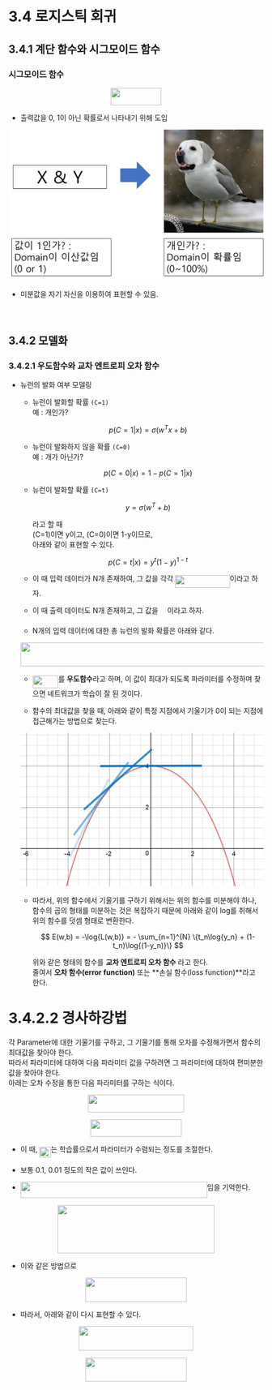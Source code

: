 # 3.4 로지스틱 회귀
## 3.4.1 계단 함수와 시그모이드 함수

### 시그모이드 함수
<p align="center"><img src="/3_4_logistic_regression/tex/f0f64fa9393c8286f37f76c00f2befca.svg?invert_in_darkmode&sanitize=true" align=middle width=100.29432105pt height=34.3600389pt/></p>

- 출력값을 0, 1이 아닌 확률로서 나타내기 위해 도입

![3.4.1](image/1.png)

- 미분값을 자기 자신을 이용하여 표현할 수 있음.
  
  <p align="center"><img src="/3_4_logistic_regression/tex/e4b0596e32cf11b32ca658ce0e45a8ee.svg?invert_in_darkmode&sanitize=true" align=middle width=164.1152502pt height=17.2895712pt/></p>

## 3.4.2 모델화

### 3.4.2.1 우도함수와 교차 엔트로피 오차 함수

- 뉴런의 발화 여부 모델링
  - 뉴런이 발화할 확률 `(C=1)`  
  예 : 개인가?

    $$ p(C=1|x) = \sigma(w^{T}x+b) $$

  - 뉴런이 발화하지 않을 확률 `(C=0)`  
  예 : 개가 아닌가?

     $$ p(C=0|x) = 1 - p(C=1|x) $$

  - 뉴런이 발화할 확률 `(C=t)`
  
      $$ y = \sigma (w^{T}+b) $$

      라고 할 때  
      (C=1)이면 y이고, (C=0)이면 1-y이므로,  
      아래와 같이 표현할 수 있다.

      $$p(C=t|x) = y^{t}(1-y)^{1-t} $$

  - 이 때 입력 데이터가 N개 존재하여, 그 값을 각각 <img src="/3_4_logistic_regression/tex/001fd25c5a52c6b4d381f8c071581bd5.svg?invert_in_darkmode&sanitize=true" align=middle width=108.04967414999999pt height=24.65753399999998pt/>이라고 하자.
  - 이 때 출력 데이터도 N개 존재하고, 그 값을 <img src="/3_4_logistic_regression/tex/ec9b770ea2cbdbac68a649eb61dc4a33.svg?invert_in_darkmode&sanitize=true" align=middle width=14.06212004999999pt height=20.221802699999984pt/>이라고 하자.
  - N개의 입력 데이터에 대한 총 뉴런의 발화 확률은 아래와 같다.
   
  <p align="center"><img src="/3_4_logistic_regression/tex/fb87de8819758e1449cba05b722d31ee.svg?invert_in_darkmode&sanitize=true" align=middle width=511.09985520000004pt height=47.60747145pt/></p>

  - <img src="/3_4_logistic_regression/tex/e1693a187c655c73bb3552cfc9eb647b.svg?invert_in_darkmode&sanitize=true" align=middle width=50.54420084999999pt height=24.65753399999998pt/>를 **우도함수**라고 하며, 이 값이 최대가 되도록 파라미터를 수정하며 찾으면 네트워크가 학습이 잘 된 것이다.
 
  - 함수의 최대값을 찾을 때, 아래와 같이 특정 지점에서 기울기가 0이 되는 지점에 접근해가는 방법으로 찾는다.
   
  ![2](image/2.png)

  - 따라서, 위의 함수에서 기울기를 구하기 위해서는 위의 함수를 미분해야 하나, 함수의 곱의 형태를 미분하는 것은 복잡하기 때문에 아래와 같이 log를 취해서 위의 함수를 덧셈 형태로 변환한다.

    $$ E(w,b) = -\log{L(w,b)} = - \sum_{n=1}^{N} \{t_n\log{y_n} + (1-t_n)\log{(1-y_n)}\} $$

    위와 같은 형태의 함수를 **교차 엔트로피 오차 함수** 라고 한다.  
    줄여서 **오차 함수(error function)** 또는 **손실 함수(loss function)**라고 한다.

# 3.4.2.2 경사하강법

각 Parameter에 대한 기울기를 구하고, 그 기울기를 통해 오차를 수정해가면서 함수의 최대값을 찾아야 한다.  
따라서 파라미터에 대하여 다음 파라미터 값을 구하려면 그 파라미터에 대하여 편미분한 값을 찾아야 한다.  
아래는 오차 수정을 통한 다음 파라미터를 구하는 식이다.

<p align="center"><img src="/3_4_logistic_regression/tex/567cb0a3f8517ee1dd338bb87c787d15.svg?invert_in_darkmode&sanitize=true" align=middle width=190.8901005pt height=34.7253258pt/></p>
<p align="center"><img src="/3_4_logistic_regression/tex/651baaae2a01b0d0d6a333954300908e.svg?invert_in_darkmode&sanitize=true" align=middle width=180.57800145pt height=34.7253258pt/></p>

- 이 때, <img src="/3_4_logistic_regression/tex/2fd2435c6b8bb17613938c0b8628fc1e.svg?invert_in_darkmode&sanitize=true" align=middle width=22.27938899999999pt height=20.221802699999984pt/>는 학습률으로서 파라미터가 수렴되는 정도를 조절한다.
- 보통 0.1, 0.01 정도의 작은 값이 쓰인다.

- <img src="/3_4_logistic_regression/tex/f08ceabd708cda0932b98b9389561268.svg?invert_in_darkmode&sanitize=true" align=middle width=368.75387175pt height=32.256008400000006pt/>임을 기억한다.

<p align="center"><img src="/3_4_logistic_regression/tex/11e1f71886721f0e6e5c63c01f84032f.svg?invert_in_darkmode&sanitize=true" align=middle width=310.962333pt height=95.59347104999999pt/></p>

- 이와 같은 방법으로
<p align="center"><img src="/3_4_logistic_regression/tex/a55cb352d78e2e2f8f0be1c4e420f9b8.svg?invert_in_darkmode&sanitize=true" align=middle width=200.0449539pt height=47.60747145pt/></p>

- 따라서, 아래와 같이 다시 표현할 수 있다.

<p align="center"><img src="/3_4_logistic_regression/tex/48c2ac969354a65095228eba4020f161.svg?invert_in_darkmode&sanitize=true" align=middle width=226.8573285pt height=47.60747145pt/></p>
<p align="center"><img src="/3_4_logistic_regression/tex/afae1df7d79a2e5e433df1091f9a6bfc.svg?invert_in_darkmode&sanitize=true" align=middle width=199.02421934999998pt height=47.60747145pt/></p>